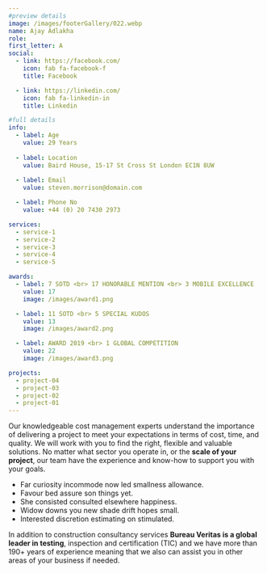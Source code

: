 ```yaml
---
#preview details
image: /images/footerGallery/022.webp
name: Ajay Adlakha
role: 
first_letter: A
social:
  - link: https://facebook.com/
    icon: fab fa-facebook-f
    title: Facebook

  - link: https://linkedin.com/
    icon: fab fa-linkedin-in
    title: Linkedin

#full details
info:
  - label: Age
    value: 29 Years
  
  - label: Location
    value: Baird House, 15-17 St Cross St London EC1N 8UW
  
  - label: Email
    value: steven.morrison@domain.com

  - label: Phone No
    value: +44 (0) 20 7430 2973

services: 
  - service-1
  - service-2
  - service-3
  - service-4
  - service-5

awards:
  - label: 7 SOTD <br> 17 HONORABLE MENTION <br> 3 MOBILE EXCELLENCE
    value: 17
    image: /images/award1.png

  - label: 11 SOTD <br> 5 SPECIAL KUDOS
    value: 13
    image: /images/award2.png

  - label: AWARD 2019 <br> 1 GLOBAL COMPETITION
    value: 22
    image: /images/award3.png

projects: 
  - project-04
  - project-03
  - project-02
  - project-01
---
```


Our knowledgeable cost management experts understand the importance of delivering a project to meet your expectations in terms of cost, time, and quality. We will work with you to find the right, flexible and valuable solutions. No matter what sector you operate in, or the **scale of your project**, our team have the experience and know-how to support you with your goals.

- Far curiosity incommode now led smallness allowance.
- Favour bed assure son things yet.
- She consisted consulted elsewhere happiness.
- Widow downs you new shade drift hopes small.
- Interested discretion estimating on stimulated.

In addition to construction consultancy services **Bureau Veritas is a global leader in testing**, inspection and certification (TIC) and we have more than 190+ years of experience meaning that we also can assist you in other areas of your business if needed.
